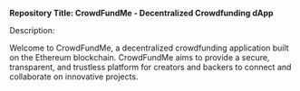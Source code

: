 **Repository Title: CrowdFundMe - Decentralized Crowdfunding dApp**

Description:

Welcome to CrowdFundMe, a decentralized crowdfunding application built on the Ethereum blockchain. CrowdFundMe aims to provide a secure, transparent, and trustless platform for creators and backers to connect and collaborate on innovative projects.
